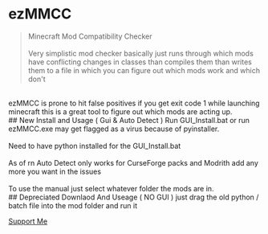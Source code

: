 # ezMMCC
> Minecraft Mod Compatibility Checker<br><br>
> Very simplistic mod checker basically just runs through which mods have conflicting changes in classes than compiles them than writes them to a file in which you can figure out which mods work and which don't
<br>
ezMMCC is prone to hit false positives if you get exit code 1 while launching minecraft this is a great tool to figure out which mods are acting up.
<br>
## New Install and Usage ( Gui & Auto Detect )
Run GUI_Install.bat or run ezMMCC.exe may get flagged as a virus because of pyinstaller.<br><br>
Need to have python installed for the GUI_Install.bat <br><br>
As of rn Auto Detect only works for CurseForge packs and Modrith add any more you want in the issues<br>
<br>
To use the manual just select whatever folder the mods are in.
<br>
## Depreciated Downlaod And Useage ( NO GUI )
just drag the old python / batch file into the mod folder and run it

[Support Me](https://thelostmoonxviii-donation.carrd.co/)
